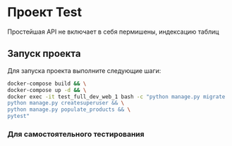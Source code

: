 # Проект Test

Простейшая API не включает в себя пермишены, индексацию таблиц

## Запуск проекта

Для запуска проекта выполните следующие шаги:

```bash
docker-compose build && \
docker-compose up -d && \
docker exec -it test_full_dev_web_1 bash -c "python manage.py migrate
python manage.py createsuperuser && \
python manage.py populate_products && \
pytest"
```

### Для самостоятельного тестирования



